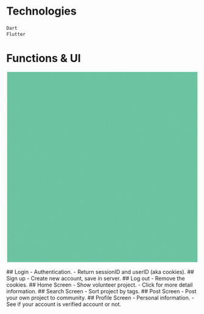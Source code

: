 # Technologies
```
Dart
Flutter
```
# Functions & UI
<p align="center">
    <img src="logo.gif"/>
</p>
## Login
- Authentication.
- Return sessionID and userID (aka cookies).
## Sign up
- Create new account, save in server.
## Log out
- Remove the cookies.
## Home Screen
- Show volunteer project.
- Click for more detail information.
## Search Screen
- Sort project by tags.
## Post Screen
- Post your own project to community.
## Profile Screen
- Personal information.
- See if your account is verified account or not.
